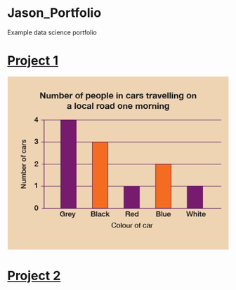 # Jason_Portfolio
Example data science portfolio

# [Project 1](https://github.com/qviet1602/example_project_code)
![](/images/example_bar_graph.png)

# [Project 2](https://github.com/qviet1602/example_project_code)
